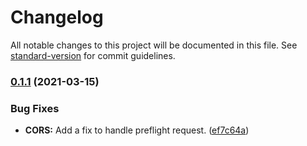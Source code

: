 # Changelog

All notable changes to this project will be documented in this file. See [standard-version](https://github.com/conventional-changelog/standard-version) for commit guidelines.

### [0.1.1](https://github.com/auditt98/VaniCRM/compare/v1.1.1...v0.1.1) (2021-03-15)


### Bug Fixes

* **CORS:** Add a fix to handle preflight request. ([ef7c64a](https://github.com/auditt98/VaniCRM/commit/ef7c64a1c6865524d7571b4fdd34f640ca9f7595))
